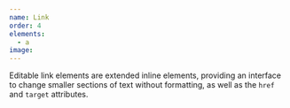 ```yaml
---
name: Link
order: 4
elements:
  - a
image:
---
```


Editable link elements are extended inline elements, providing an interface to change smaller sections of text without formatting, as well as the `href` and `target` attributes.
